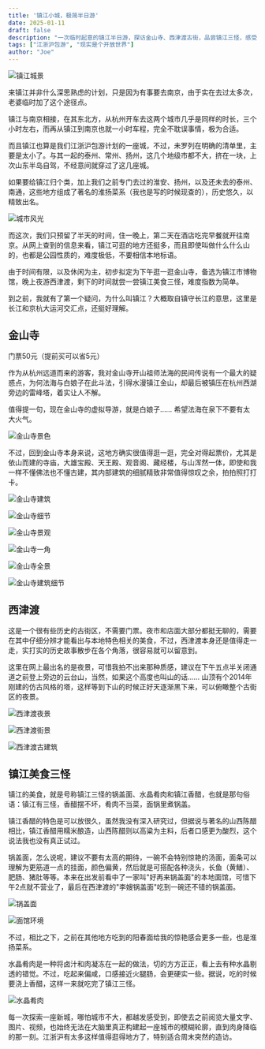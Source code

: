 ```yaml
---
title: '镇江小城，极简半日游'
date: 2025-01-11
draft: false
description: "一次临时起意的镇江半日游，探访金山寺、西津渡古街，品尝镇江三怪，感受这座小城的历史韵味。"
tags: ["江浙沪包游", "现实是个开放世界"]
author: "Joe"
---
```


![镇江城景](/images/posts/zhenjiang-half-day-tour/image-1.webp)

来镇江并非什么深思熟虑的计划，只是因为有事要去南京，由于实在去过太多次，老婆临时加了这个途径点。

镇江与南京相接，在其东北方，从杭州开车去这两个城市几乎是同样的时长，三个小时左右，而再从镇江到南京也就一小时车程，完全不耽误事情，极为合适。

而且镇江也算是我们江浙沪包游计划的一座城，不过，未罗列在明确的清单里，主要是太小了。与其一起的泰州、常州、扬州，这几个地级市都不大，挤在一块，上次山东半岛自驾，不经意间就穿过了这几座城。

如果要给镇江归个类，加上我们之前专门去过的淮安、扬州，以及还未去的泰州、南通，这些地方组成了著名的淮扬菜系（我也是写的时候现查的），历史悠久，以精致出名。

![城市风光](/images/posts/zhenjiang-half-day-tour/image-2.webp)

而这次，我们只预留了半天的时间，住一晚上，第二天在酒店吃完早餐就开往南京。从网上查到的信息来看，镇江可逛的地方还挺多，而且即使叫做什么什么山的，也都是公园性质的，难度极低，不要相信本地标语。

由于时间有限，以及休闲为主，初步拟定为下午逛一逛金山寺，备选为镇江市博物馆，晚上夜游西津渡，剩下的时间就尝一尝镇江美食三怪，难度指数为简单。

到之前，我就有了第一个疑问，为什么叫镇江？大概取自镇守长江的意思，这里是长江和京杭大运河交汇点，还挺好理解。

## 金山寺

门票50元（提前买可以省5元）

作为从杭州远道而来的游客，我对金山寺开山祖师法海的民间传说有一个最大的疑惑点，为何法海与白娘子在此斗法，引得水漫镇江金山，却最后被镇压在杭州西湖旁边的雷峰塔，着实让人不解。

值得提一句，现在金山寺的虚拟导游，就是白娘子…… 希望法海在泉下不要有太大火气。

![金山寺景色](/images/posts/zhenjiang-half-day-tour/image-3.webp)

不过，回到金山寺本身来说，这地方确实很值得逛一逛，完全对得起票价，尤其是依山而建的寺庙，大雄宝殿、天王殿、观音阁、藏经楼，与山浑然一体，即使和我一样不懂佛法也不懂古建，其内部建筑的细腻精致非常值得惊叹之余，拍拍照打打卡。

![金山寺建筑](/images/posts/zhenjiang-half-day-tour/image-4.webp)

![金山寺细节](/images/posts/zhenjiang-half-day-tour/image-5.webp)

![金山寺景观](/images/posts/zhenjiang-half-day-tour/image-6.webp)

![金山寺一角](/images/posts/zhenjiang-half-day-tour/image-7.webp)

![金山寺全景](/images/posts/zhenjiang-half-day-tour/image-8.webp)

![金山寺建筑细节](/images/posts/zhenjiang-half-day-tour/image-9.webp)

## 西津渡

这是一个很有些历史的古街区，不需要门票。夜市和店面大部分都挺无聊的，需要在其中仔细分辨才能看出与本地特色相关的美食，不过，西津渡本身还是值得走一走，实打实的历史故事散步在各个角落，很容易就可以留意到。

这里在网上最出名的是夜景，可惜我拍不出来那种质感，建议在下午五点半关闭通道之前登上旁边的云台山，当然，如果这个高度也叫山的话…… 山顶有个2014年刚建的仿古风格的塔，这样等到下山的时候正好天逐渐黑下来，可以俯瞰整个古街区的夜景。

![西津渡夜景](/images/posts/zhenjiang-half-day-tour/image-10.webp)

![西津渡街景](/images/posts/zhenjiang-half-day-tour/image-11.webp)

![西津渡古建筑](/images/posts/zhenjiang-half-day-tour/image-12.webp)

## 镇江美食三怪

镇江的美食，就是号称镇江三怪的锅盖面、水晶肴肉和镇江香醋，也就是那句俗语：镇江有三怪，香醋摆不坏，肴肉不当菜，面锅里煮锅盖。

镇江香醋的特色是可以放很久，虽然我没有深入研究过，但据说与著名的山西陈醋相比，镇江香醋用糯米酿造，山西陈醋则以高粱为主料，后者口感更为酸烈，这个说法我也没有真正试过。

锅盖面，怎么说呢，建议不要有太高的期待，一碗不会特别惊艳的汤面，面条可以理解为更筋道一点的挂面，颜色偏黄，然后就是可搭配各种浇头，长鱼（黄鳝）、肥肠、猪肚等等。本来在出发前看中了一家叫"好再来锅盖面"的本地面馆，可惜下午2点就不营业了，最后在西津渡的"李嫂锅盖面"吃到一碗还不错的锅盖面。

![锅盖面](/images/posts/zhenjiang-half-day-tour/image-13.webp)

![面馆环境](/images/posts/zhenjiang-half-day-tour/image-14.webp)

不过，相比之下，之前在其他地方吃到的阳春面给我的惊艳感会更多一些，也是淮扬菜系。

水晶肴肉是一种将卤汁和肉凝冻在一起的做法，切的方方正正，看上去有种水晶剔透的错觉。不过，吃起来偏咸，口感接近火腿肠，会更硬实一些。据说，吃的时候要浇上香醋，这样一来就吃完了镇江三怪。

![水晶肴肉](/images/posts/zhenjiang-half-day-tour/image-15.webp)

每一次探索一座新城，哪怕城市不大，都越发感受到，即使去之前阅览大量文字、图片、视频，也始终无法在大脑里真正构建起一座城市的模糊轮廓，直到肉身降临的那一刻。江浙沪有太多这样值得逛得地方了，特别适合周末突然的造访。 